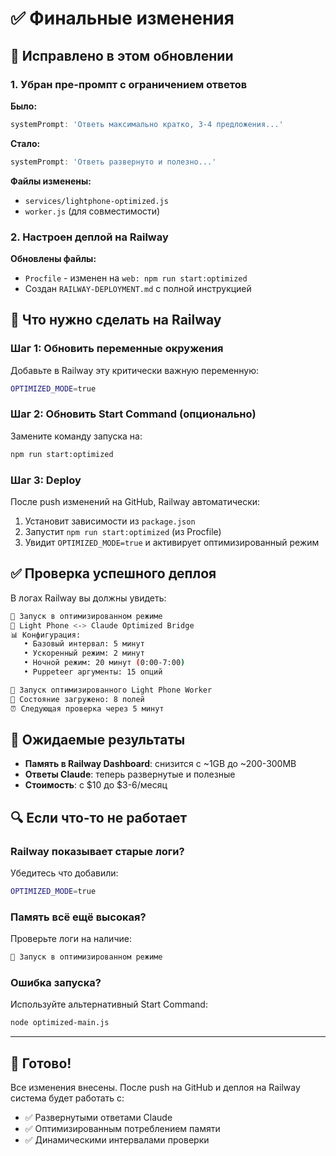 # ✅ Финальные изменения

## 🔧 Исправлено в этом обновлении

### 1. Убран пре-промпт с ограничением ответов
**Было:**
```javascript
systemPrompt: 'Ответь максимально кратко, 3-4 предложения...'
```

**Стало:**
```javascript
systemPrompt: 'Ответь развернуто и полезно...'
```

**Файлы изменены:**
- `services/lightphone-optimized.js`
- `worker.js` (для совместимости)

### 2. Настроен деплой на Railway
**Обновлены файлы:**
- `Procfile` - изменен на `web: npm run start:optimized`
- Создан `RAILWAY-DEPLOYMENT.md` с полной инструкцией

## 🚀 Что нужно сделать на Railway

### Шаг 1: Обновить переменные окружения
Добавьте в Railway эту критически важную переменную:
```bash
OPTIMIZED_MODE=true
```

### Шаг 2: Обновить Start Command (опционально)
Замените команду запуска на:
```bash
npm run start:optimized
```

### Шаг 3: Deploy
После push изменений на GitHub, Railway автоматически:
1. Установит зависимости из `package.json`
2. Запустит `npm run start:optimized` (из Procfile)
3. Увидит `OPTIMIZED_MODE=true` и активирует оптимизированный режим

## ✅ Проверка успешного деплоя

В логах Railway вы должны увидеть:
```bash
🚀 Запуск в оптимизированном режиме
🎯 Light Phone <-> Claude Optimized Bridge
📊 Конфигурация:
   • Базовый интервал: 5 минут
   • Ускоренный режим: 2 минут
   • Ночной режим: 20 минут (0:00-7:00)
   • Puppeteer аргументы: 15 опций

🚀 Запуск оптимизированного Light Phone Worker
📂 Состояние загружено: 8 полей
⏰ Следующая проверка через 5 минут
```

## 💾 Ожидаемые результаты
- **Память в Railway Dashboard**: снизится с ~1GB до ~200-300MB
- **Ответы Claude**: теперь развернутые и полезные
- **Стоимость**: с $10 до $3-6/месяц

## 🔍 Если что-то не работает

### Railway показывает старые логи?
Убедитесь что добавили:
```bash
OPTIMIZED_MODE=true
```

### Память всё ещё высокая?
Проверьте логи на наличие:
```bash
🚀 Запуск в оптимизированном режиме
```

### Ошибка запуска?
Используйте альтернативный Start Command:
```bash
node optimized-main.js
```

---

## 🎉 Готово!

Все изменения внесены. После push на GitHub и деплоя на Railway система будет работать с:
- ✅ Развернутыми ответами Claude
- ✅ Оптимизированным потреблением памяти  
- ✅ Динамическими интервалами проверки 